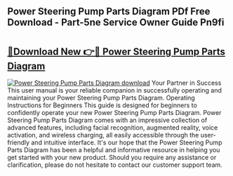 ## Power Steering Pump Parts Diagram PDf Free Download - Part-5ne Service Owner Guide Pn9fi

# <h2><a href="http://dfro51m.blite.top/?on=Power+Steering+Pump+Parts+Diagram">🔗Download New 👉🔴 Power Steering Pump Parts Diagram</a></h2>

[![Power Steering Pump Parts Diagram download](https://i.imgur.com/lujVjoI.png)](http://dfro51m.blite.top/?on=Power+Steering+Pump+Parts+Diagram)
Your Partner in Success This user manual is your reliable companion in successfully operating and maintaining your Power Steering Pump Parts Diagram. Operating Instructions for Beginners This guide is designed for beginners to confidently operate your new Power Steering Pump Parts Diagram. Power Steering Pump Parts Diagram comes with an impressive collection of advanced features, including facial recognition, augmented reality, voice activation, and wireless charging, all easily accessible through the user-friendly and intuitive interface. It's our hope that the Power Steering Pump Parts Diagram has been a helpful and informative resource in helping you get started with your new product. Should you require any assistance or clarification, please do not hesitate to contact our customer support team.
